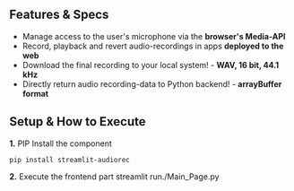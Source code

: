## Features & Specs
- Manage access to the user's microphone via the **browser's Media-API**
- Record, playback and revert audio-recordings in apps **deployed to the web**
- Download the final recording to your local system! - **WAV, 16 bit, 44.1 kHz**
- Directly return audio recording-data to Python backend! - **arrayBuffer format**<br>

## Setup & How to Execute
**1.** PIP Install the component
```
pip install streamlit-audiorec
```
**2.** Execute the frontend part
streamlit run./Main_Page.py
